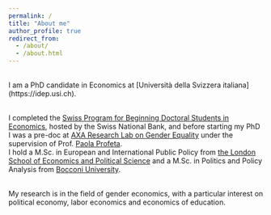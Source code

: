 ```yaml
---
permalink: /
title: "About me"
author_profile: true
redirect_from: 
  - /about/
  - /about.html
---
```

<br>
I am a PhD candidate in Economics at [Università della Svizzera italiana](https://idep.usi.ch).
<br><br>

I completed the [Swiss Program for Beginning Doctoral Students in Economics](https://szgerzensee.ch), hosted by the Swiss National Bank, and before starting my PhD I was a pre-doc at [AXA Research Lab on Gender Equality](https://genderlab.unibocconi.eu) under the supervision of Prof. [Paola Profeta](https://sites.google.com/view/paola-profeta).
<br>
I hold a M.Sc. in European and International Public Policy from [the London School of Economics and Political Science](https://www.lse.ac.uk) and a M.Sc. in Politics and Policy Analysis from [Bocconi University](https://www.unibocconi.it/en).
<br><br>

My research is in the field of gender economics, with a particular interest on political economy, labor economics and economics of education.  <br>
<br>
